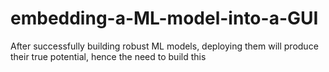 # embedding-a-ML-model-into-a-GUI
After successfully building robust ML models, deploying them will produce their true potential, hence the need to build this
